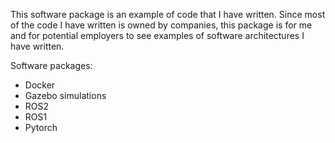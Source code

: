 This software package is an example of code that I have written. Since most of the code I have written is owned by companies, this package is for me and for potential employers to see examples of software architectures I have written.

Software packages:
* Docker
* Gazebo simulations
* ROS2
* ROS1
* Pytorch